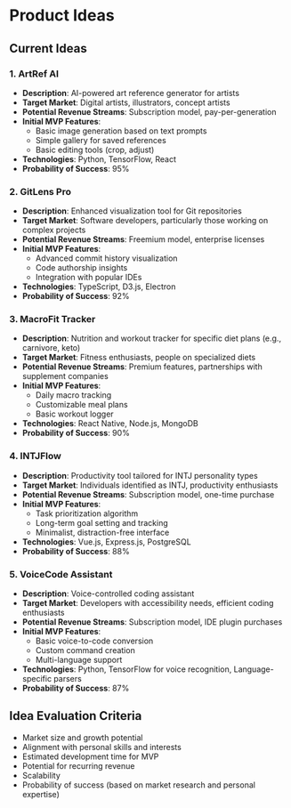 # Product Ideas

## Current Ideas

### 1. ArtRef AI
- **Description**: AI-powered art reference generator for artists
- **Target Market**: Digital artists, illustrators, concept artists
- **Potential Revenue Streams**: Subscription model, pay-per-generation
- **Initial MVP Features**: 
  - Basic image generation based on text prompts
  - Simple gallery for saved references
  - Basic editing tools (crop, adjust)
- **Technologies**: Python, TensorFlow, React
- **Probability of Success**: 95%

### 2. GitLens Pro
- **Description**: Enhanced visualization tool for Git repositories
- **Target Market**: Software developers, particularly those working on complex projects
- **Potential Revenue Streams**: Freemium model, enterprise licenses
- **Initial MVP Features**: 
  - Advanced commit history visualization
  - Code authorship insights
  - Integration with popular IDEs
- **Technologies**: TypeScript, D3.js, Electron
- **Probability of Success**: 92%

### 3. MacroFit Tracker
- **Description**: Nutrition and workout tracker for specific diet plans (e.g., carnivore, keto)
- **Target Market**: Fitness enthusiasts, people on specialized diets
- **Potential Revenue Streams**: Premium features, partnerships with supplement companies
- **Initial MVP Features**: 
  - Daily macro tracking
  - Customizable meal plans
  - Basic workout logger
- **Technologies**: React Native, Node.js, MongoDB
- **Probability of Success**: 90%

### 4. INTJFlow
- **Description**: Productivity tool tailored for INTJ personality types
- **Target Market**: Individuals identified as INTJ, productivity enthusiasts
- **Potential Revenue Streams**: Subscription model, one-time purchase
- **Initial MVP Features**: 
  - Task prioritization algorithm
  - Long-term goal setting and tracking
  - Minimalist, distraction-free interface
- **Technologies**: Vue.js, Express.js, PostgreSQL
- **Probability of Success**: 88%

### 5. VoiceCode Assistant
- **Description**: Voice-controlled coding assistant
- **Target Market**: Developers with accessibility needs, efficient coding enthusiasts
- **Potential Revenue Streams**: Subscription model, IDE plugin purchases
- **Initial MVP Features**: 
  - Basic voice-to-code conversion
  - Custom command creation
  - Multi-language support
- **Technologies**: Python, TensorFlow for voice recognition, Language-specific parsers
- **Probability of Success**: 87%

## Idea Evaluation Criteria
- Market size and growth potential
- Alignment with personal skills and interests
- Estimated development time for MVP
- Potential for recurring revenue
- Scalability
- Probability of success (based on market research and personal expertise)